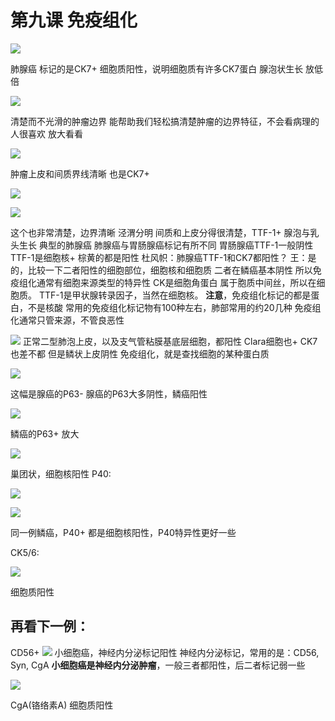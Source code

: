 # 第九课 免疫组化

![](./_image/779816574704914326.jpg)

肺腺癌
标记的是CK7+
细胞质阳性，说明细胞质有许多CK7蛋白
腺泡状生长
放低倍

![](./_image/121150797121142588.jpg)

清楚而不光滑的肿瘤边界
能帮助我们轻松搞清楚肿瘤的边界特征，不会看病理的人很喜欢
放大看看

![](./_image/192927467522633309.jpg)

肿瘤上皮和间质界线清晰
也是CK7+

![](./_image/130592666972203418.jpg)


![](./_image/66147596892602765.jpg)

这个也非常清楚，边界清晰
泾渭分明
间质和上皮分得很清楚，TTF-1+
腺泡与乳头生长
典型的肺腺癌
肺腺癌与胃肠腺癌标记有所不同
胃肠腺癌TTF-1一般阴性
TTF-1是细胞核+
棕黄的都是阳性
杜风帜：肺腺癌TTF-1和CK7都阳性？
王：是的，比较一下二者阳性的细胞部位，细胞核和细胞质
二者在鳞癌基本阴性
所以免疫组化通常有细胞来源类型的特异性
CK是细胞角蛋白
属于胞质中间丝，所以在细胞质。
TTF-1是甲状腺转录因子，当然在细胞核。
**注意**，免疫组化标记的都是蛋白，不是核酸
常用的免疫组化标记物有100种左右，肺部常用的约20几种
免疫组化通常只管来源，不管良恶性

![](./_image/27997738227166435.jpg)
正常二型肺泡上皮，以及支气管粘膜基底层细胞，都阳性
Clara细胞也+
CK7也差不都
但是鳞状上皮阴性
免疫组化，就是查找细胞的某种蛋白质

![](./_image/831288033810780900.jpg)

这幅是腺癌的P63-
腺癌的P63大多阴性，鳞癌阳性

![](./_image/63404901442747992.jpg)

鳞癌的P63+
放大

![](./_image/233932118922437452.jpg)

巢团状，细胞核阳性
P40:

![](./_image/853717500092914365.jpg)

![](./_image/361543308427375605.jpg)

同一例鳞癌，P40+
都是细胞核阳性，P40特异性更好一些

CK5/6:

![](./_image/222122779488738506.jpg)

细胞质阳性
## 再看下一例：
CD56+
![](./_image/316691367915408946.jpg)
小细胞癌，神经内分泌标记阳性
神经内分泌标记，常用的是：CD56, Syn, CgA
**小细胞癌是神经内分泌肿瘤**，一般三者都阳性，后二者标记弱一些


![](./_image/494359546539073841.jpg)

CgA(铬络素A)
细胞质阳性
